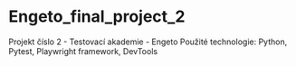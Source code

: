 # Engeto_final_project_2
Projekt číslo 2 - Testovací akademie - Engeto
Použité technologie: Python, Pytest, Playwright framework, DevTools
